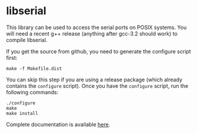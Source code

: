 libserial
=========

This library can be used to access the serial ports on POSIX
systems. You will need a recent g++ release (anything after gcc-3.2
should work) to compile libserial.

If you get the source from github, you need to generate the configure script first:

```
make -f Makefile.dist
```

You can skip this step if you are using a release package (which already contains the `configure` script). Once you have the `configure` script, run the following commands:

```shell
./configure 
make
make install
```

Complete documentation is available [here](http://crayzeewulf.github.io/libserial).
